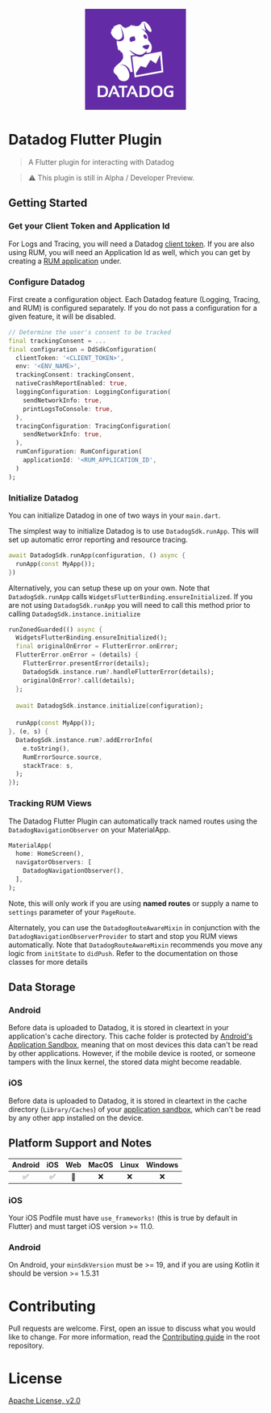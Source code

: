 <p align="center">
  <img src="dd_logo.png" width="200">
</p>

# Datadog Flutter Plugin

> A Flutter plugin for interacting with Datadog

> ⚠️ This plugin is still in Alpha / Developer Preview. 

## Getting Started

### Get your Client Token and Application Id

For Logs and Tracing, you will need a Datadog [client
token](https://docs.datadoghq.com/account_management/api-app-keys/#client-tokens).
If you are also using RUM, you will need an Application Id as well, which you
can get by creating a [RUM
application](https://docs.datadoghq.com/real_user_monitoring/#getting-started)
under.

### Configure Datadog

First create a configuration object. Each Datadog feature (Logging, Tracing, and
RUM) is configured separately. If you do not pass a configuration for a given
feature, it will be disabled.

```dart
// Determine the user's consent to be tracked
final trackingConsent = ...
final configuration = DdSdkConfiguration(
  clientToken: '<CLIENT_TOKEN>',
  env: '<ENV_NAME>',
  trackingConsent: trackingConsent,
  nativeCrashReportEnabled: true,
  loggingConfiguration: LoggingConfiguration(
    sendNetworkInfo: true,
    printLogsToConsole: true,
  ),
  tracingConfiguration: TracingConfiguration(
    sendNetworkInfo: true,
  ),
  rumConfiguration: RumConfiguration(
    applicationId: '<RUM_APPLICATION_ID',
  )
);
```

### Initialize Datadog

You can initialize Datadog in one of two ways in your `main.dart`.

The simplest way to initialize Datadog is to use `DatadogSdk.runApp`. This will
set up automatic error reporting and resource tracing.

```dart
await DatadogSdk.runApp(configuration, () async {
  runApp(const MyApp());
})
```

Alternatively, you can setup these up on your own. Note that `DatadogSdk.runApp`
calls `WidgetsFlutterBinding.ensureInitialized`. If you are not using
`DatadogSdk.runApp` you will need to call this method prior to calling
`DatadogSdk.instance.initialize`

```dart
runZonedGuarded(() async {
  WidgetsFlutterBinding.ensureInitialized();
  final originalOnError = FlutterError.onError;
  FlutterError.onError = (details) {
    FlutterError.presentError(details);
    DatadogSdk.instance.rum?.handleFlutterError(details);
    originalOnError?.call(details);
  };

  await DatadogSdk.instance.initialize(configuration);

  runApp(const MyApp());
}, (e, s) {
  DatadogSdk.instance.rum?.addErrorInfo(
    e.toString(),
    RumErrorSource.source,
    stackTrace: s,
  );
});
```

### Tracking RUM Views

The Datadog Flutter Plugin can automatically track named routes using the
`DatadogNavigationObserver` on your MaterialApp.

```dart
MaterialApp(
  home: HomeScreen(),
  navigatorObservers: [
    DatadogNavigationObserver(),
  ],
);
```

Note, this will only work if you are using **named routes** or supply a name to
`settings` parameter of your `PageRoute`.

Alternately, you can use the `DatadogRouteAwareMixin` in conjunction with the
`DatadogNavigationObserverProvider` to start and stop you RUM views
automatically. Note that `DatadogRouteAwareMixin` recommends you move any logic
from `initState` to `didPush`. Refer to the documentation on those classes for
more details


## Data Storage

### Android

Before data is uploaded to Datadog, it is stored in cleartext in your application's cache directory.
This cache folder is protected by [Android's Application Sandbox][1], meaning that on most devices
this data can't be read by other applications. However, if the mobile device is rooted, or someone
tampers with the linux kernel, the stored data might become readable.

### iOS

Before data is uploaded to Datadog, it is stored in cleartext in the cache directory (`Library/Caches`)
of your [application sandbox][2], which can't be read by any other app installed on the device.

## Platform Support and Notes

| Android | iOS |  Web | MacOS | Linux | Windows |
| :-----: | :-: | :---: | :-: | :---: | :----: |
|   ✅    | ✅  |  🚧   | ❌  |  ❌   |   ❌   |

### iOS

Your iOS Podfile must have `use_frameworks!` (this is true by default in
Flutter) and must target iOS version >= 11.0.

### Android

On Android, your `minSdkVersion` must be >= 19, and if you are using Kotlin it
should be version >= 1.5.31

# Contributing

Pull requests are welcome. First, open an issue to discuss what you would like
to change. For more information, read the [Contributing
guide](../../CONTRIBUTING.md) in the root repository.

# License

[Apache License, v2.0](LICENSE)

[1]: https://source.android.com/security/app-sandbox
[2]: https://support.apple.com/guide/security/security-of-runtime-process-sec15bfe098e/web

